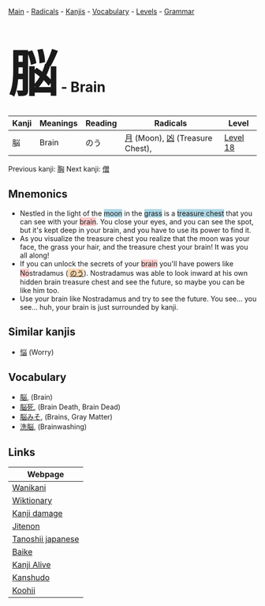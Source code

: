 <style> bigfont {font-size: 100px}</style>
[Main](../README.md) -
[Radicals](../radicals.md) -
[Kanjis](../kanjis.md) -
[Vocabulary](../vocabulary.md) -
[Levels](../levels.md) -
[Grammar](../grammar.md)
# <bigfont> 脳</bigfont> - Brain 

| Kanji | Meanings | Reading | Radicals | Level |
| --- | --- | --- | --- | --- |
| 脳 | Brain | のう | [月](../radicals/月.md) (Moon), [凶](../radicals/凶.md) (Treasure Chest),  | [Level 18](../levels/wk_level18.md) |

Previous kanji: [胸](胸.md) Next kanji: [僧](僧.md) 

## Mnemonics
 * Nestled in the light of the <span style="background-color:#ADD8E6"> moon</span> in the <span style="background-color:#ADD8E6"> grass</span> is a <span style="background-color:#ADD8E6"> treasure chest</span> that you can see with your <span style="background-color:#ffcccb"> brain</span>. You close your eyes, and you can see the spot, but it's kept deep in your brain, and you have to use its power to find it.
* As you visualize the treasure chest you realize that the moon was your face, the grass your hair, and the treasure chest your brain! It was you all along!
* If you can unlock the secrets of your <span style="background-color:#ffcccb"> brain</span> you'll have powers like <span style="background-color:#ffcccb"> No</span>stradamus (<span style="background-color:#fed8b1"> [のう](https://jisho.org/search/のう)</span>). Nostradamus was able to look inward at his own hidden brain treasure chest and see the future, so maybe you can be like him too.
* Use your brain like Nostradamus and try to see the future. You see... you see... huh, your brain is just surrounded by kanji.


## Similar kanjis
 * [悩](悩.md) (Worry)


## Vocabulary
 * [脳](../vocabulary/脳.md), (Brain)
* [脳死](../vocabulary/脳.md), (Brain Death, Brain Dead)
* [脳みそ](../vocabulary/脳.md), (Brains, Gray Matter)
* [洗脳](../vocabulary/脳.md), (Brainwashing)



## Links 

| Webpage |
| --- |
| [Wanikani          ](https://www.wanikani.com/kanji/脳) |
| [Wiktionary        ](https://en.wiktionary.org/wiki/脳) |
| [Kanji damage      ](http://www.kanjidamage.com/kanji/search?utf8=✓&q=脳) |
| [Jitenon           ](https://jitenon.com/kanji/脳) |
| [Tanoshii japanese ](https://www.tanoshiijapanese.com/dictionary/kanji.cfm?k=脳) |
| [Baike             ](https://baike.baidu.com/item/脳) |
| [Kanji Alive       ](https://app.kanjialive.com/脳) |
| [Kanshudo          ](https://www.kanshudo.com/searchmn?q=脳) |
| [Koohii            ](https://kanji.koohii.com/study/kanji/脳) |
